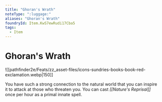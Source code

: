 ```yaml
---
title: "Ghoran's Wrath"
noteType: ":luggage:"
aliases: "Ghoran's Wrath"
foundryId: Item.KwS7ewRudi17Cba5
tags:
  - Item
---
```


# Ghoran's Wrath
![[pathfinder2e/Feats/zz_asset-files/icons-sundries-books-book-red-exclamation.webp|150]]

You have such a strong connection to the natural world that you can inspire it to attack at those who threaten you. You can cast _[[Nature's Reprisal]]_ once per hour as a primal innate spell.
